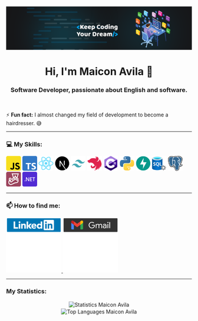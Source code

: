 <p align="center">
  <img src="https://github.com/MaiconAvila/MaiconAvila/blob/main/assets/cover.png" alt="Cover Profile">
</p>
<h1 align="center">Hi, I'm Maicon Avila 👋</h1>
<h3 align="center">Software Developer, passionate about English and software.</h3>
<br/>
<p>⚡ <strong>Fun fact:</strong> I almost changed my field of development to become a hairdresser. 😅</p>
<hr/>
<h3 align="left">💻 My Skills:</h3>
<p align="left">
  <img src="https://github.com/MaiconAvila/MaiconAvila/blob/main/assets/js.svg" alt="JavaScript" width="40" height="40"/>
  <img src="https://github.com/MaiconAvila/MaiconAvila/blob/main/assets/ts.svg" alt="TypeScript" width="40" height="40"/>
  <img src="https://github.com/MaiconAvila/MaiconAvila/blob/main/assets/react.svg" alt="ReactJS" width="40" height="40"/>
  <img src="https://github.com/MaiconAvila/MaiconAvila/blob/main/assets/next.svg" alt="NextJS" width="40" height="40"/>
  <img src="https://github.com/MaiconAvila/MaiconAvila/blob/main/assets/tailwind.svg" alt="Tailwind CSS" width="40" height="40"/>
  <img src="https://github.com/MaiconAvila/MaiconAvila/blob/main/assets/nestjs.svg" alt="NestJS" width="40" height="40"/>
  <img src="https://github.com/MaiconAvila/MaiconAvila/blob/main/assets/csharp.svg" alt="C#" width="40" height="40"/>
  <img src="https://github.com/MaiconAvila/MaiconAvila/blob/main/assets/python.svg" alt="Python" width="40" height="40"/>
  <img src="https://github.com/MaiconAvila/MaiconAvila/blob/main/assets/fastapi.svg" alt="FastAPI" width="40" height="40"/>
  <img src="https://github.com/MaiconAvila/MaiconAvila/blob/main/assets/sqlserver.svg" alt="SQL Server" width="40" height="40"/>
  <img src="https://github.com/MaiconAvila/MaiconAvila/blob/main/assets/postgresql.svg" alt="PostgreSQL" width="40" height="40"/>
  <img src="https://github.com/MaiconAvila/MaiconAvila/blob/main/assets/jest.svg" alt="Jest" width="40" height="40"/>
  <img src="https://github.com/MaiconAvila/MaiconAvila/blob/main/assets/dotnet.svg" alt=".NET" width="40" height="40"/>
</p>
<hr/>
<h3 align="left">📫 How to find me:</h3>
<p align="left">
  <a href="https://www.linkedin.com/in/maiconavila/" target="_blank" rel="noreferrer" height="150">
    <img src="https://github.com/MaiconAvila/MaiconAvila/blob/main/assets/linkedin.svg" alt="LinkedIn" height="150"/>
  </a>
  <a href="mailto:maiconavila00@gmail.com" target="_blank" rel="noreferrer" height="150">
    <img src="https://github.com/MaiconAvila/MaiconAvila/blob/main/assets/gmail.svg" alt="Email" height="150"/>
  </a>
</p>
<hr/>
<h3 align="left">My Statistics:</h3>
<p align="center">
  <img align="center" src="metrics.svg" alt="Statistics Maicon Avila"/>
  <br/>
  <img align="center" src="" alt="Top Languages Maicon Avila"/>
</p>
